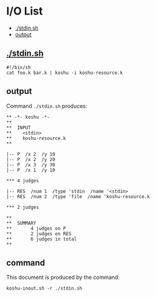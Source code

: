 # I/O List

- [./stdin.sh](#stdinsh)
- [output](#output)



## [./stdin.sh](./stdin.sh)

```
#!/bin/sh
cat foo.k bar.k | koshu -i koshu-resource.k
```



## output


Command `./stdin.sh` produces:

```
** -*- koshu -*-
**
**  INPUT
**    <stdin>
**    koshu-resource.k
**

|-- P  /x 2  /y 10
|-- P  /x 2  /y 20
|-- P  /x 3  /y 30
|-- P  /x 1  /y 10

*** 4 judges

|-- RES  /num 1  /type 'stdin  /name '<stdin>
|-- RES  /num 2  /type 'file  /name 'koshu-resource.k

*** 2 judges

**
**  SUMMARY
**       4 judges on P
**       2 judges on RES
**       6 judges in total
**
```



## command

This document is produced by the command:

```
koshu-inout.sh -r ./stdin.sh
```
